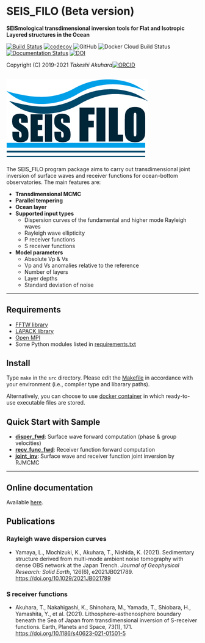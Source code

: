 # SEIS_FILO (Beta version) 

__SEISmological transdimensional inversion tools for Flat and Isotropic Layered structures in the Ocean__ 

[![Build Status](https://travis-ci.org/akuhara/SEIS_FILO.svg?branch=master)](https://travis-ci.org/akuhara/SEIS_FILO)
[![codecov](https://codecov.io/gh/akuhara/SEIS_FILO/branch/master/graph/badge.svg)](https://codecov.io/gh/akuhara/SEIS_FILO)
![GitHub](https://img.shields.io/github/license/akuhara/SEIS_FILO)
![Docker Cloud Build Status](https://img.shields.io/docker/cloud/build/akuhara/seis-filo)
[![Documentation Status](https://readthedocs.org/projects/seis-filo/badge/?version=latest)](https://seis-filo.readthedocs.io/en/latest/?badge=latest)
[![DOI](https://zenodo.org/badge/DOI/10.5281/zenodo.4082670.svg)](https://doi.org/10.5281/zenodo.4082670)

Copyright (C) 2019-2021 _Takeshi Akuhara_[![ORCID](https://orcid.org/sites/default/files/images/orcid_16x16.png)](https://orcid.org/0000-0002-6129-8459)


![LOGO](./img/SEIS_FILO_LOGO.png)
---

The SEIS_FILO program package aims to carry out transdimensional joint inversion of surface waves and receiver functions for ocean-bottom observatories. The main features are: 

* __Transdimensional MCMC__
* __Parallel tempering__
* __Ocean layer__
* __Supported input types__
    * Dispersion curves of the fundamental and higher mode Rayleigh waves
    * Rayleigh wave ellipticity
    * P receiver functions
    * S receiver functions
* __Model parameters__
    * Absolute Vp & Vs
    * Vp and Vs anomalies relative to the reference
    * Number of layers
    * Layer depths
    * Standard deviation of noise

---

## Requirements
* [FFTW library](http://fftw.org/)
* [LAPACK library](http://www.netlib.org/lapack/)
* [Open MPI](https://www.open-mpi.org/)
* Some Python modules listed in [requirements.txt](https://github.com/akuhara/SEIS_FILO/blob/master/requirements.txt)

  
## Install
Type `make` in the `src` directory. Please edit the [Makefile](https://github.com/akuhara/SEIS_FILO/tree/master/src/Makefile) in accordance with your environment (i.e., compiler type and libarary paths). 

Alternatively, you can choose to use [docker container](https://hub.docker.com/r/akuhara/seis-filo) in which ready-to-use executable files are stored. 

## Quick Start with Sample
* [__disper_fwd__](https://github.com/akuhara/SEIS_FILO/tree/master/sample/disper_fwd): Surface wave forward computation (phase & group velocities)
* [__recv_func_fwd__](https://github.com/akuhara/SEIS_FILO/tree/master/sample/recv_func_fwd): Receiver function forward computation
* [__joint_inv__](https://github.com/akuhara/SEIS_FILO/tree/master/sample/joint_inv): Surface wave and receiver function joint inversion by RJMCMC

---

## Online documentation

Available [here](https://seis-filo.readthedocs.io).

## Publications

### Rayleigh wave dispersion curves
* Yamaya, L., Mochizuki, K., Akuhara, T., Nishida, K. (2021). Sedimentary structure derived from multi-mode ambient noise tomography with dense OBS network at the Japan Trench. _Journal of Geophysical Research: Solid Earth_, 126(6), e2021JB021789. https://doi.org/10.1029/2021JB021789

### S receiver functions
* Akuhara, T., Nakahigashi, K., Shinohara, M., Yamada, T., Shiobara, H., Yamashita, Y., et al. (2021). Lithosphere–asthenosphere boundary beneath the Sea of Japan from transdimensional inversion of S-receiver functions. Earth, Planets and Space, 73(1), 171. https://doi.org/10.1186/s40623-021-01501-5